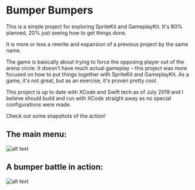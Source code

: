 # Bumper Bumpers

This is a simple project for exploring SpriteKit and GameplayKit. It's 80% planned, 20% just seeing how to get things done.

It is more or less a rewrite and expansion of a previous project by the same name.

The game is basically about trying to force the opposing player out of the arena circle. It doesn't have much actual gameplay – this project was more focused on how to put things together with SpriteKit and GameplayKit. As a game, it's not great, but as an exercise, it's proven pretty cool.

This project is up to date with XCode and Swift tech as of July 2019 and I believe should build and run with XCode straight away as no special configurations were made.

Check out some snapshots of the action!

## The main menu:
![alt text](https://raw.githubusercontent.com/sikrob/master/README%20Assets/MainMenu.png)

## A bumper battle in action:
![alt text](https://raw.githubusercontent.com/sikrob/master/README%20Assets/Bumper.png)

